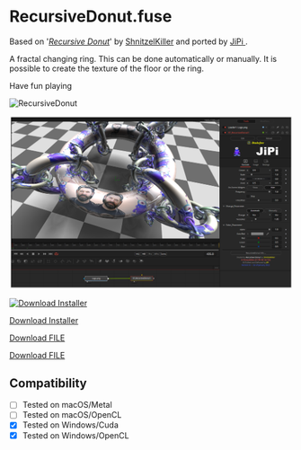 RecursiveDonut.fuse
===========

Based on '_[Recursive Donut](https://www.shadertoy.com/view/tls3WB)_' by [ShnitzelKiller](https://www.shadertoy.com/user/ShnitzelKiller) and ported by [JiPi ](../../Site/Profiles/JiPi.md).

A fractal changing ring. This can be done automatically or manually. It is possible to create the texture of the floor or the ring.

Have fun playing

![RecursiveDonut](https://user-images.githubusercontent.com/78935215/148296130-8fbc8d5c-8863-4aaa-a20d-44f718a5bc2f.gif)

[![Recursive Donut](RecursiveDonut.png)](RecursiveDonut.fuse)

[![Download Installer](https://img.shields.io/badge/chocolatey/dt/:packageName)](RecusiveDonut-Installer.lua "Installer")


<a href="..\ShaderOfTheWeek\RecusiveDonut-Installer.lua" download>Download Installer</a>

<a id="raw-url" href="https://github.com/nmbr73/Shadertoys/tree/main/Shaders/ShaderOfTheWeek\RecusiveDonut-Installer.lua">Download FILE</a>


<a id="raw-url" href="https://github.com/J-i-P-i/Shadertoys/releases/download/untagged-33c803b7ff15000bdc00/RecursiveDonut-Installer.lua">Download FILE</a>



## Compatibility
- [ ] Tested on macOS/Metal
- [ ] Tested on macOS/OpenCL
- [x] Tested on Windows/Cuda
- [x] Tested on Windows/OpenCL
